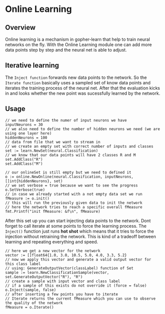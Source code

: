 # Online Learning

## Overview

Online learning is a mechanism in gopher-learn that help to train neural networks on the fly.
With the Online Learning module one can add more data points step by step and the neural net is able to adjust.

## Iterative learning

The `Inject function` forwards new data points to the network.
So the `Iterate function` basically uses a sampled set of know data points and iterates the training process of the neural net.
After that the evaluation kicks in and looks whether the new point was sucessfully learned by the network.

## Usage

```golang
// we need to define the numer of input neurons we have
inputNeurons = 30
// we also need to define the number of hidden neurons we need (we are using one layer here)
hiddenNeurons = 100
// data from file that we want to stream in
// we create an empty set with correct number of inputs and classes
set := learn.NewSet(neural.Classification)
// we know that our data points will have 2 classes R and M
set.AddClass("R")
set.AddClass("M")

// our onlineSet is still empty but we need to defined it
o := online.NewOnline(neural.Classification, inputNeurons, []int{hiddenNeurons}, set)
// we set verbose = true because we want to see the progress
o.SetVerbose(true)
// in case we already started with a not empty data set we run
fMeasure := o.init()
// this will run the previously given data to init the network
// here the network tries to reach a specific overall fMeasure
fmt.Printf("init fMeasure: &f\n", fMeasure)
```

After this set up you can start injecting data points to the network.
Dont forget to call iterate at some points to force the learning process.
The `Inject()` function just runs **hot shot** which means that it tries to force the injection without retraining the network.
This is kind of a tradeoff between learning and repeating everything and speed.

```golang
// here we get a new vector for the network
vector := []float64{1.0, 3.0, 10.5, 5.0, 4.0, 3.3, 5.2}
// now we apply this vector and generate a valid output vector for this class label
// using: GenerateOutputVector(classLabel) function of Set
sample := learn.NewClassificationSample(vector, set.GenerateOutputVector("R"), "R")
// create a sample with input vector and class label
// if a sample of this exists do not override it (force = false)
o.Inject(sample, false)
// after inserting a few points you have to iterate
// Iterate returns the current fMeasure which you can use to observe the quality of the network
fMeasure = o.Iterate()
```
